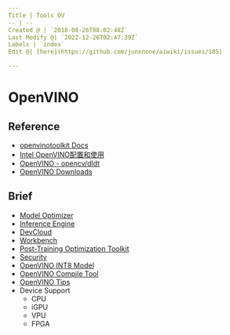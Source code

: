 ```yaml
---
Title | Tools OV
-- | --
Created @ | `2018-08-26T08:02:48Z`
Last Modify @| `2022-12-26T02:47:39Z`
Labels | `index`
Edit @| [here](https://github.com/junxnone/aiwiki/issues/185)

---
```

# OpenVINO

## Reference

- [openvinotoolkit Docs](https://docs.openvinotoolkit.org/latest/index.html)
- [Intel OpenVINO配置和使用](https://blog.csdn.net/smallhujiu/article/details/83650755)
- [OpenVINO - opencv/dldt ](https://github.com/opencv/dldt)
- [OpenVINO Downloads](https://download.01.org/openvinotoolkit/)

## Brief
- [Model Optimizer](/OpenVINO_MO)
- [Inference Engine](/OpenVINO_IE)
- [DevCloud](/OpenVINO_devcloud)
- [Workbench](/OpenVINO_Workbench)
- [Post-Training Optimization Toolkit](/OpenVINO_POT)
- [Security](/OpenVINO_Security)
- [OpenVINO INT8 Model](/OpenVINO_INT8_Model)
- [OpenVINO Compile Tool](/OpenVINO_Compile_Tool)
- [OpenVINO Tips](/OpenVINO_Tips)
- Device Support
  - CPU
  - iGPU
  - VPU
  - FPGA
